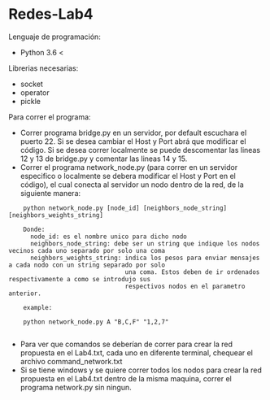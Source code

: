# Redes-Lab4
Lenguaje de programación:
- Python 3.6 < 

Librerias necesarias:
- socket
- operator
- pickle

Para correr el programa:
- Correr programa bridge.py en un servidor, por default escuchara el puerto 22. Si se desea cambiar el Host y Port abrá que modificar el código. Si se desea correr localmente se puede descomentar las lineas 12 y 13 de bridge.py y comentar las lineas 14 y 15.
- Correr el programa network_node.py (para correr en un servidor especifico o localmente se debera modificar el Host y Port en el código), el cual conecta al servidor un nodo dentro de la red, de la siguiente manera:
```
    python network_node.py [node_id] [neighbors_node_string] [neighbors_weights_string]
    
    Donde:
      node_id: es el nombre unico para dicho nodo
      neighbors_node_string: debe ser un string que indique los nodos vecinos cada uno separado por solo una coma
      neighbors_weights_string: indica los pesos para enviar mensajes a cada nodo con un string separado por solo
                                una coma. Estos deben de ir ordenados respectivamente a como se introdujo sus 
                                respectivos nodos en el parametro anterior.
    
    example:
    
    python network_node.py A "B,C,F" "1,2,7"
    
```
- Para ver que comandos se deberían de correr para crear la red propuesta en el Lab4.txt, cada uno en diferente terminal, chequear el archivo command_network.txt
- Si se tiene windows y se quiere correr todos los nodos para crear la red propuesta en el Lab4.txt dentro de la misma maquina, correr el programa network.py sin ningun.


